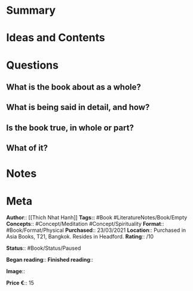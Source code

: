 # Summary

# Ideas and Contents

# Questions
## What is the book about as a whole?

## What is being said in detail, and how?

## Is the book true, in whole or part?

## What of it?

# Notes

# Meta
**Author**:: [[Thich Nhat Hanh]]
**Tags::** #Book #LiteratureNotes/Book/Empty
**Concepts**:: #Concept/Meditation #Concept/Spirituality 
**Format**:: #Book/Format/Physical 
**Purchased**:: 23/03/2021
**Location**:: Purchased in Asia Books, T21, Bangkok. Resides in Headford.
**Rating**:: /10

**Status**:: #Book/Status/Paused 

**Began reading**:: 
**Finished reading**:: 

**Image**:: 

**Price €**:: 15